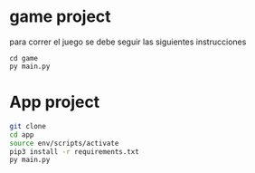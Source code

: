 # game project 

para correr el juego se debe seguir las siguientes instrucciones

```
cd game 
py main.py
```
# App project

```sh
git clone
cd app 
source env/scripts/activate
pip3 install -r requirements.txt
py main.py
```

